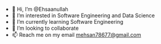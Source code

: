 - 👋 Hi, I’m @Ehsaanullah
- 👀 I’m interested in Software Engineering and Data Science
- 🌱 I’m currently learning Software Engineering
- 💞️ I’m looking to collaborate
- 📫 Reach me on my email mehsan78677@gmail.com

<!---
Ehsaanullah/Ehsaanullah is a ✨ special ✨ repository because its `README.md` (this file) appears on your GitHub profile.
You can click the Preview link to take a look at your changes.
--->
